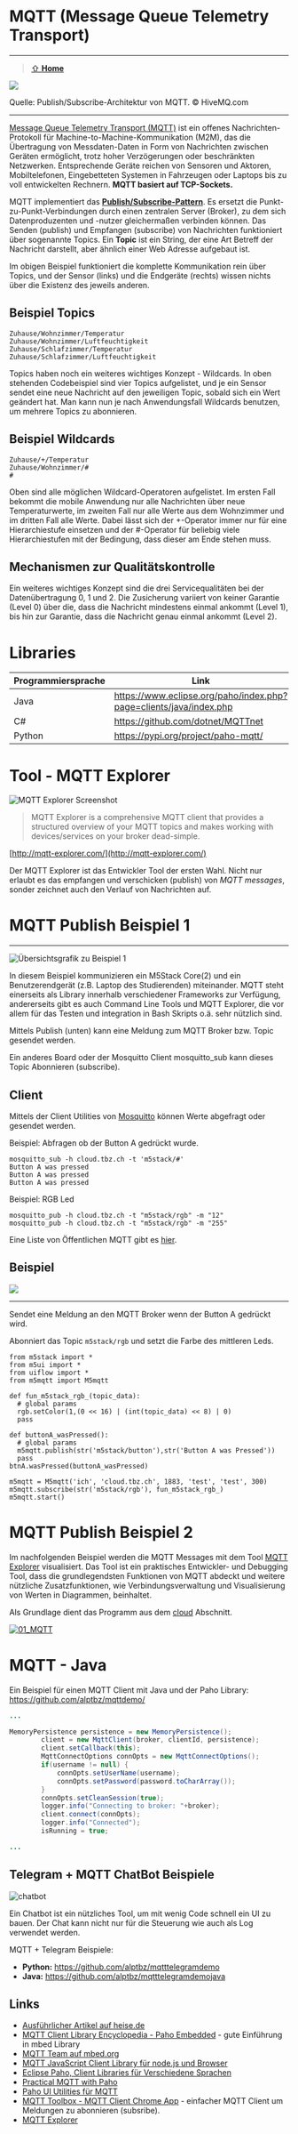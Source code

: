 # MQTT (Message Queue Telemetry Transport)
***

> [⇧ **Home**](../README.md)

![](images/mqtt.png)

Quelle: Publish/Subscribe-Architektur von MQTT. © HiveMQ.com
- - -

[Message Queue Telemetry Transport (MQTT)](http://de.wikipedia.org/wiki/MQ_Telemetry_Transport) ist ein offenes Nachrichten-Protokoll für Machine-to-Machine-Kommunikation (M2M), das die Übertragung von Messdaten-Daten in Form von Nachrichten zwischen Geräten ermöglicht, trotz hoher Verzögerungen oder beschränkten Netzwerken. Entsprechende Geräte reichen von Sensoren und Aktoren, Mobiltelefonen, Eingebetteten Systemen in Fahrzeugen oder Laptops bis zu voll entwickelten Rechnern. **MQTT basiert auf TCP-Sockets.**

MQTT implementiert das [**Publish/Subscribe-Pattern**](http://de.wikipedia.org/wiki/Beobachter_(Entwurfsmuster)). Es ersetzt die Punkt-zu-Punkt-Verbindungen durch einen zentralen Server (Broker), zu dem sich Datenproduzenten und -nutzer gleichermaßen verbinden können. Das Senden (publish) und Empfangen (subscribe) von Nachrichten funktioniert über sogenannte Topics. Ein **Topic** ist ein String, der eine Art Betreff der Nachricht darstellt, aber ähnlich einer Web Adresse aufgebaut ist.

Im obigen Beispiel funktioniert die komplette Kommunikation rein über Topics, und der Sensor (links) und die Endgeräte (rechts) wissen nichts über die Existenz des jeweils anderen.

## Beispiel Topics

	Zuhause/Wohnzimmer/Temperatur
	Zuhause/Wohnzimmer/Luftfeuchtigkeit
	Zuhause/Schlafzimmer/Temperatur
	Zuhause/Schlafzimmer/Luftfeuchtigkeit						

Topics haben noch ein weiteres wichtiges Konzept - Wildcards. In oben stehenden Codebeispiel sind vier Topics aufgelistet, und je ein Sensor sendet eine neue Nachricht auf den jeweiligen Topic, sobald sich ein Wert geändert hat. Man kann nun je nach Anwendungsfall Wildcards benutzen, um mehrere Topics zu abonnieren.

## Beispiel Wildcards 

	Zuhause/+/Temperatur
	Zuhause/Wohnzimmer/#
	#

Oben sind alle möglichen Wildcard-Operatoren aufgelistet. Im ersten Fall bekommt die mobile Anwendung nur alle Nachrichten über neue Temperaturwerte, im zweiten Fall nur alle Werte aus dem Wohnzimmer und im dritten Fall alle Werte. Dabei lässt sich der +-Operator immer nur für eine Hierarchiestufe einsetzen und der #-Operator für beliebig viele Hierarchiestufen mit der Bedingung, dass dieser am Ende stehen muss.

## Mechanismen zur Qualitätskontrolle 

Ein weiteres wichtiges Konzept sind die drei Servicequalitäten bei der Datenübertragung 0, 1 und 2. Die Zusicherung variiert von keiner Garantie (Level 0) über die, dass die Nachricht mindestens einmal ankommt (Level 1), bis hin zur Garantie, dass die Nachricht genau einmal ankommt (Level 2).


# Libraries

| Programmiersprache | Link                                                               |
|--------------------|--------------------------------------------------------------------|
| Java               | https://www.eclipse.org/paho/index.php?page=clients/java/index.php |
| C#                 | https://github.com/dotnet/MQTTnet                                  |
| Python             | https://pypi.org/project/paho-mqtt/                                |


# Tool - MQTT Explorer

![MQTT Explorer Screenshot](images/explorer.PNG)

> MQTT Explorer is a comprehensive MQTT client that provides a structured overview of your MQTT topics and makes working with devices/services on your broker dead-simple.

[http://mqtt-explorer.com/](http://mqtt-explorer.com/)

Der MQTT Explorer ist das Entwickler Tool der ersten Wahl. Nicht nur erlaubt es das empfangen und verschicken (publish) von *MQTT messages*, sonder zeichnet auch den Verlauf von Nachrichten auf. 


# MQTT Publish Beispiel 1
***

![Übersichtsgrafik zu Beispiel 1](images/overview_example_1.PNG)

In diesem Beispiel kommunizieren ein M5Stack Core(2) und ein Benutzerendgerät (z.B. Laptop des Studierenden) miteinander. MQTT steht einerseits als Library innerhalb verschiedener Frameworks zur Verfügung, andererseits gibt es auch Command Line Tools und MQTT Explorer, die vor allem für das Testen und integration in Bash Skripts o.ä. sehr nützlich sind. 

Mittels Publish (unten) kann eine Meldung zum MQTT Broker bzw. Topic gesendet werden.

Ein anderes Board oder der Mosquitto Client mosquitto_sub kann dieses Topic Abonnieren (subscribe).

## Client

Mittels der Client Utilities von [Mosquitto](https://projects.eclipse.org/projects/technology.mosquitto) können Werte abgefragt oder gesendet werden.

Beispiel: Abfragen ob der Button A gedrückt wurde.

    mosquitto_sub -h cloud.tbz.ch -t 'm5stack/#'
    Button A was pressed
    Button A was pressed
    Button A was pressed

Beispiel: RGB Led 

    mosquitto_pub -h cloud.tbz.ch -t "m5stack/rgb" -m "12"
    mosquitto_pub -h cloud.tbz.ch -t "m5stack/rgb" -m "255"

Eine Liste von Öffentlichen MQTT gibt es [hier](https://github.com/mqtt/mqtt.github.io/wiki/public_brokers).

## Beispiel

![](images/pub-sub.png)

- - -

Sendet eine Meldung an den MQTT Broker wenn der Button A gedrückt wird.

Abonniert das Topic `m5stack/rgb` und setzt die Farbe des mittleren Leds.

    from m5stack import *
    from m5ui import *
    from uiflow import *
    from m5mqtt import M5mqtt
    
    def fun_m5stack_rgb_(topic_data):
      # global params
      rgb.setColor(1,(0 << 16) | (int(topic_data) << 8) | 0)
      pass
    
    def buttonA_wasPressed():
      # global params
      m5mqtt.publish(str('m5stack/button'),str('Button A was Pressed'))
      pass
    btnA.wasPressed(buttonA_wasPressed)
    
    m5mqtt = M5mqtt('ich', 'cloud.tbz.ch', 1883, 'test', 'test', 300)
    m5mqtt.subscribe(str('m5stack/rgb'), fun_m5stack_rgb_)
    m5mqtt.start() 


# MQTT Publish Beispiel 2

Im nachfolgenden Beispiel werden die MQTT Messages mit dem Tool [MQTT Explorer](https://github.com/thomasnordquist/MQTT-Explorer/releases) visualisiert. Das Tool ist ein praktisches Entwickler- und Debugging Tool, dass die grundlegendsten Funktionen von MQTT abdeckt und weitere nützliche Zusatzfunktionen, wie Verbindungsverwaltung und Visualisierung von Werten in Diagrammen, beinhaltet. 

Als Grundlage dient das Programm aus dem [cloud](../cloud) Abschnitt.

[![01_MQTT](images/01_MQTT.jpg)](https://raw.githubusercontent.com/alptbz/m242/main/mqtt/videos/01_MQTT.webm "01_MQTT")


# MQTT - Java

Ein Beispiel für einen MQTT Client mit Java und der Paho Library: https://github.com/alptbz/mqttdemo/

```java
...

MemoryPersistence persistence = new MemoryPersistence();
        client = new MqttClient(broker, clientId, persistence);
        client.setCallback(this);
        MqttConnectOptions connOpts = new MqttConnectOptions();
        if(username != null) {
            connOpts.setUserName(username);
            connOpts.setPassword(password.toCharArray());
        }
        connOpts.setCleanSession(true);
        logger.info("Connecting to broker: "+broker);
        client.connect(connOpts);
        logger.info("Connected");
        isRunning = true;

...
```

## Telegram + MQTT ChatBot Beispiele
![chatbot](images/chatbot.PNG)

Ein Chatbot ist ein nützliches Tool, um mit wenig Code schnell ein UI zu bauen. Der Chat kann nicht nur für die Steuerung wie auch als Log verwendet werden. 

MQTT + Telegram Beispiele:
 - **Python:** https://github.com/alptbz/mqtttelegramdemo
 - **Java:** https://github.com/alptbz/mqtttelegramdemojava


## Links 

*   [Ausführlicher Artikel auf heise.de](http://www.heise.de/developer/artikel/MQTT-Protokoll-fuer-das-Internet-der-Dinge-2168152.html)
*   [MQTT Client Library Encyclopedia - Paho Embedded](https://www.hivemq.com/blog/mqtt-client-library-encyclopedia-paho-embedded/) - gute Einführung in mbed Library
*   [MQTT Team auf mbed.org](https://os.mbed.com/teams/mqtt/)
*   [MQTT JavaScript Client Library für node.js und Browser](https://github.com/mqttjs/MQTT.js)
*   [Eclipse Paho, Client Libraries für Verschiedene Sprachen](http://www.eclipse.org/paho/)
*   [Practical MQTT with Paho](http://www.infoq.com/articles/practical-mqtt-with-paho)
*   [Paho UI Utilities für MQTT](https://wiki.eclipse.org/Paho/GUI_Utility)
*   [MQTT Toolbox - MQTT Client Chrome App](https://www.hivemq.com/blog/mqtt-toolbox-mqtt-client-chrome-app/) - einfacher MQTT Client um Meldungen zu abonnieren (subsribe).
*   [MQTT Explorer](https://github.com/thomasnordquist/MQTT-Explorer/releases)

